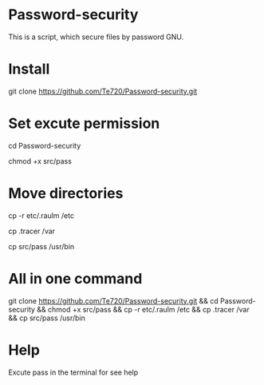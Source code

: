 # Password-security

This is a script, which secure files by password GNU.

# Install

git clone https://github.com/Te720/Password-security.git

# Set excute permission

cd Password-security

chmod +x src/pass

# Move directories

cp -r etc/.raulm /etc

cp .tracer /var

cp src/pass /usr/bin

# All in one command

git clone https://github.com/Te720/Password-security.git && cd Password-security && chmod +x src/pass && cp -r etc/.raulm /etc && cp .tracer /var && cp src/pass /usr/bin

# Help

Excute pass in the terminal for see help



